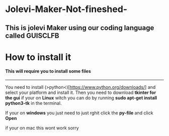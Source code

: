 # Jolevi-Maker-Not-fineshed-
This is jolevi Maker using our coding language called GUISCLFB
---
# How to install it
#### This will require you to install some files
---
You need to install (>python<)[https://www.python.org/downloads/] and select your platform and install it.
Then you need to download **tkinter for  the gui** if your on **Linux** witch you can do by running **sudo apt-get install python3-tk** in the terminal.

If your on **windows** you just need to just rghit click the **py-file** and click **Open**

if your on mac this wont work sorry
